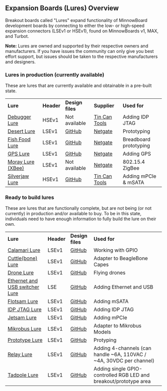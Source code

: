 ## Expansion Boards (Lures) Overview

Breakout boards called "Lures" expand functionality of MinnowBoard development boards 
by connecting to either the low- or high-speed expansion connectors (LSEv1 or HSEv1), found on
MinnowBoards v1, MAX, and Turbot. 

**Note:** Lures are owned and supported by their respective owners and manufacturers. 
If you have issues the community can only give you best effort support, but 
issues should be taken to the respective manufacturers and designers.

### Lures in production (currently available)

These are lures that are currently available and obtainable in a pre-built state.

| |  |  |  |  |
|----|----|----|----|----|
|**Lure**    | **Header** | **Design files** | **Supplier** | **Used for** | 
| [Debugger Lure](debugger-lure) |  HSEv1 |  Not available |  [Tin Can Tools](http://www.tincantools.com/Debugger-Lure.html)  | Adding IDP JTAG |
| [Desert Lure](desert-lure) |  LSEv1  |  [GitHub](https://github.com/MinnowBoard-org/design-files/tree/master/expansion-boards-lures/desert-lure)  |  [Netgate](https://store.netgate.com/Lures/Desert.aspx)  | Prototyping |
| [Fish Food Lure](fish-food-lure) |  LSEv1  |  [GitHub](https://github.com/MinnowBoard-org/design-files/tree/master/expansion-boards-lures/fish-food-lure)  |  [Netgate](https://store.netgate.com/Lures/FishFood.aspx)  | Breadboard prototyping |
| [GPS Lure](gps-lure) |  LSEv1  |  [GitHub](https://github.com/MinnowBoard-org/design-files/tree/master/expansion-boards-lures/gps-lure)  |  [Netgate](https://store.netgate.com/Lures/GPS.aspx)  | Adding GPS |
| [Moray Lure (XBee)](moray-lure) |  LSEv1  |  Not available  |  [Netgate](https://store.netgate.com/Lures/Moray.aspx)  | 802.15.4 ZigBee |
| [Silverjaw Lure](silverjaw-lure) |  HSEv1  |  [GitHub](https://github.com/MinnowBoard-org/design-files/tree/master/expansion-boards-lures/silverjaw-lure) |  [Tin Can Tools](http://www.tincantools.com/MinowBoard_Max_Add-ons/Silverjaw_Lure.html)  | Adding mPCIe & mSATA |


### Ready to build lures

These are lures that are functionally complete, but are not being (or not 
currently) in production and/or available to buy. To be in this state, individuals 
need to have enough information to fully build the lure on their own.

| |  |  |  |  |
|----|----|----|----|----|
|**Lure**    | **Header** | **Design files** |  **Used for** |
| [Calamari Lure](calamari-lure) |  LSEv1  | [GitHub](https://github.com/MinnowBoard-org/design-files/tree/master/expansion-boards-lures/calamari-lure)   | Working with GPIO |
| [Cuttle(bone) Lure](cuttlebone-lure) |  LSEv1  |  [GitHub](https://github.com/MinnowBoard-org/design-files/tree/master/expansion-boards-lures/cuttle-bone-lure) | Adapter to BeagleBone Capes |
| [Drone Lure](drone-lure) |  LSEv1  |[GitHub](https://github.com/MinnowBoard-org/design-files/tree/master/expansion-boards-lures/drone-lure)  | Flying drones |
| [Ethernet and USB switcher Lure](ethernet-usb-switcher-lure) |  LSE  |   [GitHub](https://github.com/MinnowBoard-org/design-files/tree/master/expansion-boards-lures/ethernet-usb-switcher-lure) | Adding Ethernet and USB |
| [Flotsam Lure](flotsam-lure) |  LSEv1  | [GitHub](https://github.com/MinnowBoard-org/design-files/tree/master/expansion-boards-lures/flotsam-lure)  |  Adding mSATA |
| [IDP JTAG Lure](idp-jtag-lure) |  LSEv1  |  [GitHub](https://github.com/MinnowBoard-org/design-files/tree/master/expansion-boards-lures/idp-jtag-lure) | Adding IDP JTAG |
| [Jetsam Lure](jetsam-lure)  |  LSEv1  |  [GitHub](https://github.com/MinnowBoard-org/design-files/tree/master/expansion-boards-lures/jetsam-lure)  | Adding mPCIe |
| [Mikrobus Lure](mikrobus-lure) |  LSEv1  | [GitHub](https://github.com/MinnowBoard-org/design-files/tree/master/expansion-boards-lures/mikrobus-lure)   |  Adapter to Mikrobus Models |
| [Prototype Lure](prototype-lure) |  LSEv1  | [GitHub](https://github.com/MinnowBoard-org/design-files/tree/master/expansion-boards-lures/prototype-lure)  |  Protyping |
| [Relay Lure](relay-lure) |  LSEv1  |  [GitHub](https://github.com/MinnowBoard-org/design-files/tree/master/expansion-boards-lures/relay-lure)  | Adding 4-channels (can handle ~6A, 110VAC / ~4A, 30VDC per channel) |
| [Tadpole Lure](tadpole-lure)  |  LSEv1  |  [GitHub](https://github.com/MinnowBoard-org/design-files/tree/master/expansion-boards-lures/tadpole-lure)  | Adding single GPIO-controlled RGB LED and breakout/prototype area |
